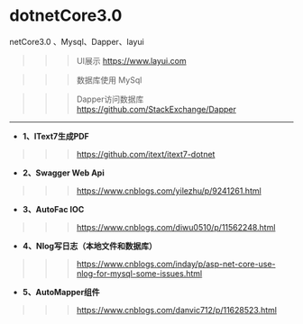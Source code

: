 # dotnetCore3.0
netCore3.0 、Mysql、Dapper、layui

>>>UI展示 https://www.layui.com

>>>数据库使用 MySql 

>>> Dapper访问数据库 https://github.com/StackExchange/Dapper


---



- **1、IText7生成PDF**
>>>https://github.com/itext/itext7-dotnet

- **2、Swagger Web Api**
>>>https://www.cnblogs.com/yilezhu/p/9241261.html

- **3、AutoFac IOC**
>>>https://www.cnblogs.com/diwu0510/p/11562248.html

- **4、Nlog写日志（本地文件和数据库）**
>>>https://www.cnblogs.com/inday/p/asp-net-core-use-nlog-for-mysql-some-issues.html

- **5、AutoMapper组件**
>>>https://www.cnblogs.com/danvic712/p/11628523.html
